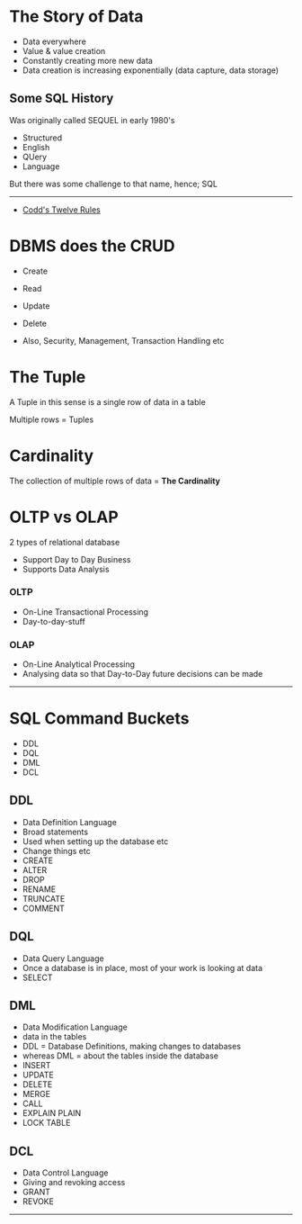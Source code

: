 # The Story of Data

- Data everywhere
- Value & value creation 
- Constantly creating more new data 
- Data creation is increasing exponentially (data capture, data storage) 


## Some SQL History

Was originally called SEQUEL in early 1980's

- Structured
- English
- QUery
- Language

But there was some challenge to that name, hence; SQL 

---

- [Codd's Twelve Rules](https://www.w3resource.com/sql/sql-basic/codd-12-rule-relation.php)

# DBMS does the CRUD

- Create 
- Read
- Update
- Delete

- Also, Security, Management, Transaction Handling etc

# The Tuple

A Tuple in this sense is a single row of data in a table 

Multiple rows = Tuples 

# Cardinality 

The collection of multiple rows of data = **The Cardinality**

# OLTP vs OLAP

2 types of relational database 

- Support Day to Day Business  
- Supports Data Analysis

### OLTP

- On-Line Transactional Processing
- Day-to-day-stuff

### OLAP

- On-Line Analytical Processing
- Analysing data so that Day-to-Day future decisions can be made 

--- 

# SQL Command Buckets

- DDL
- DQL
- DML
- DCL

## DDL

- Data Definition Language
- Broad statements
- Used when setting up the database etc
- Change things etc
- CREATE
- ALTER
- DROP
- RENAME
- TRUNCATE
- COMMENT

## DQL

- Data Query Language
- Once a database is in place, most of your work is looking at data
- SELECT

## DML

- Data Modification Language
- data in the tables 
- DDL = Database Definitions, making changes to databases
- whereas DML = about the tables inside the database
- INSERT
- UPDATE
- DELETE
- MERGE
- CALL
- EXPLAIN PLAIN
- LOCK TABLE

## DCL

- Data Control Language
- Giving and revoking access
- GRANT
- REVOKE

---


